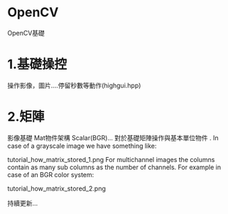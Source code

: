 # OpenCV
OpenCV基礎


# 1.基礎操控
操作影像，圖片....停留秒數等動作(highgui.hpp)


# 2.矩陣

影像基礎
Mat物件架構
Scalar(BGR)...
對於基礎矩陣操作與基本單位物件
. In case of a grayscale image we have something like:

tutorial_how_matrix_stored_1.png
For multichannel images the columns contain as many sub columns as the number of channels. For example in case of an BGR color system:

tutorial_how_matrix_stored_2.png

持續更新...
